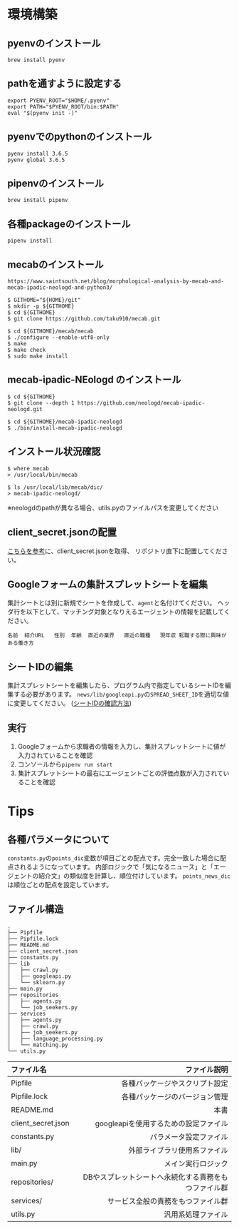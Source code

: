 # 環境構築
## pyenvのインストール  
```
brew install pyenv
```

## pathを通すように設定する
```
export PYENV_ROOT="$HOME/.pyenv"
export PATH="$PYENV_ROOT/bin:$PATH"
eval "$(pyenv init -)"
```

## pyenvでのpythonのインストール
```
pyenv install 3.6.5
pyenv global 3.6.5
```

## pipenvのインストール
```
brew install pipenv
```

## 各種packageのインストール
```
pipenv install
```

## mecabのインストール
 `https://www.saintsouth.net/blog/morphological-analysis-by-mecab-and-mecab-ipadic-neologd-and-python3/`
```
$ GITHOME="${HOME}/git"
$ mkdir -p ${GITHOME}
$ cd ${GITHOME}
$ git clone https://github.com/taku910/mecab.git
  
$ cd ${GITHOME}/mecab/mecab
$ ./configure --enable-utf8-only
$ make
$ make check
$ sudo make install
```

## mecab-ipadic-NEologd のインストール
```
$ cd ${GITHOME}
$ git clone --depth 1 https://github.com/neologd/mecab-ipadic-neologd.git
  
$ cd ${GITHOME}/mecab-ipadic-neologd
$ ./bin/install-mecab-ipadic-neologd
```

## インストール状況確認
```
$ where mecab
> /usr/local/bin/mecab
  
$ ls /usr/local/lib/mecab/dic/
> mecab-ipadic-neologd/
```
※neologdのpathが異なる場合、utils.pyのファイルパスを変更してください

## client_secret.jsonの配置
[こちらを参考](https://www.kumilog.net/entry/2018/03/22/090000)に、client_secret.jsonを取得、
リポジトリ直下に配置してください。

## Googleフォームの集計スプレットシートを編集
集計シートとは別に新規でシートを作成して、`agent`と名付けてください。
ヘッダ行を以下として、マッチング対象となりえるエージェントの情報を記載してください。
```
名前	紹介URL	性別	年齢	直近の業界	直近の職種	現年収	転職する際に興味がある働き方
```

## シートIDの編集
集計スプレットシートを編集したら、プログラム内で指定しているシートIDを編集する必要があります。
`news/lib/googleapi.py`の`SPREAD_SHEET_ID`を適切な値に変更してください。
([シートIDの確認方法](http://amehal.blogspot.com/2015/10/id.html))

## 実行
1. Googleフォームから求職者の情報を入力し、集計スプレットシートに値が入力されていることを確認
2. コンソールから`pipenv run start`
3. 集計スプレットシートの最右にエージェントごとの評価点数が入力されていることを確認

# Tips
## 各種パラメータについて
`constants.py`の`points_dic`変数が項目ごとの配点です。完全一致した場合に配点されるようになっています。
内部ロジックで「気になるニュース」と「エージェントの紹介文」の類似度を計算し、順位付けしています。
`points_news_dic`は順位ごとの配点を設定しています。

## ファイル構造
```
.
├── Pipfile
├── Pipfile.lock
├── README.md
├── client_secret.json
├── constants.py
├── lib
│   ├── crawl.py
│   ├── googleapi.py
│   └── sklearn.py
├── main.py
├── repositories
│   ├── agents.py
│   └── job_seekers.py
├── services
│   ├── agents.py
│   ├── crawl.py
│   ├── job_seekers.py
│   ├── language_processing.py
│   └── matching.py
└── utils.py
```

| ファイル名 | ファイル説明 |  
|:-----------|------------:|  
| Pipfile       | 各種パッケージやスクリプト設定        |  
| Pipfile.lock       | 各種パッケージのバージョン管理        |  
| README.md       | 本書        |  
| client_secret.json       | googleapiを使用するための設定ファイル        |  
| constants.py       | パラメータ設定ファイル        |  
| lib/       | 外部ライブラリ使用系ファイル        |  
| main.py       | メイン実行ロジック        |  
| repositories/       | DBやスプレットシートへ永続化する責務をもつファイル群        |  
| services/       | サービス全般の責務をもつファイル群        |  
| utils.py       | 汎用系処理ファイル        |  

